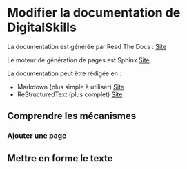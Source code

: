 # Modifier la documentation de DigitalSkills 

La documentation est générée par Read The Docs : [Site](http://docs.readthedocs.io/)

Le moteur de génération de pages est Sphinx [Site](http://www.sphinx-doc.org/en/stable/index.html).

La documentation peut être rédigée en :
* Markdown (plus simple à utiliser) [Site](https://fr.wikipedia.org/wiki/Markdown)
* ReStructuredText (plus complet) [Site](https://fr.wikipedia.org/wiki/ReStructuredText)

## Comprendre les mécanismes

### Ajouter une page

## Mettre en forme le texte

